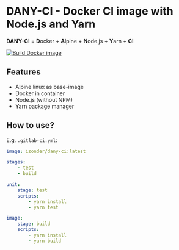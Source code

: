 # DANY-CI - Docker CI image with Node.js and Yarn

**DANY-CI** = **D**ocker + **A**lpine + **N**ode.js + **Y**arn + **CI**

[![Build Docker image](https://github.com/izonder/dany-ci/actions/workflows/docker-image.yml/badge.svg?branch=nodejs-14)](https://github.com/izonder/dany-ci/actions/workflows/docker-image.yml)

## Features

- Alpine linux as base-image
- Docker in container
- Node.js (without NPM)
- Yarn package manager

## How to use?

E.g. `.gitlab-ci.yml`:
```yml
image: izonder/dany-ci:latest

stages:
    - test
    - build

unit:
    stage: test
    scripts:
        - yarn install
        - yarn test

image:
    stage: build
    scripts:
        - yarn install
        - yarn build
```
